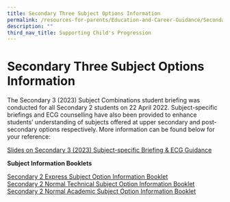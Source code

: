 ```yaml
---
title: Secondary Three Subject Options Information
permalink: /resources-for-parents/Education-and-Career-Guidance/Secondary-3-Subject-Options-Info/permalink
description: ""
third_nav_title: Supporting Child's Progression
---
```


Secondary Three Subject Options Information
===========================================

The Secondary 3 (2023) Subject Combinations student briefing was conducted for all Secondary 2 students on 22 April 2022. Subject-specific briefings and ECG counselling have also been provided to enhance students’ understanding of subjects offered at upper secondary and post-secondary options respectively. More information can be found below for your reference:

[Slides on Secondary 3 (2023) Subject-specific Briefing & ECG Guidance](/files/TWSS-CCK-Sec-3-Subject-specific-Briefing-ECG-Guidance.pdf)

**Subject Information Booklets**

[Secondary 2 Express Subject Option Information Booklet](/files/2Exp_Subject-Option-Booklet_Updated-5-May-2022.pdf)<br>
[Secondary 2 Normal Technical Subject Option Information Booklet](/files/2NT_Subject-Option-Booklet_Updated-5-May-2022.pdf)<br>
[Secondary 2 Normal Academic Subject Option Information Booklet](/files/2NA_Subject-Option-Booklet_Updated-5-May-2022.pdf)